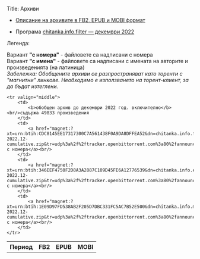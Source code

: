 Title: Архиви

- [Описание на архивите в FB2, EPUB и MOBI формат](http://pechkov.chitanka.info/#archives)
<!-- - [За притежателите на четци „Kindle“ — директория за директно сваляне на произведенията във формат MOBI](http://pechkov.chitanka.info/mobi) -->
- Програма [chitanka.info.filter — декември 2022](https://pechkov.chitanka.info/install/chitanka.info.filter-2022.12.zip)

Легенда:

Вариант <b>"с номера"</b> - файловете са надписани с номера<br/>
Вариант <b>"с имена"</b> - файловете са надписани с имената на авторите и произведенията (на латиница)<br/>
<i>Забележка: Обобщените архиви се разпространяват като торенти с "магнитни" линкове. Необходимо е използването на торент-клиент, за да бъдат изтеглени.</i><br/>
<table class="table table-striped">
	<tr>
		<th>Период</th>
		<th>FB2</th>
		<th>EPUB</th>
		<th>MOBI</th>
	</tr>

	<tr valign="middle">
		<td>
			<b>обобщен архив до декември 2022 год. включително</b><br/>съдържа 49833 произведения
		</td>
		<td>
			<a href="magnet:?xt=urn:btih:CDC8145EE17317300C7A561438F0A9DA8DFFEA52&dn=chitanka.info.fb2.num-2022.12-cumulative.zip&tr=udp%3a%2f%2ftracker.openbittorrent.com%3a80%2fannounce&tr=udp%3a%2f%2ftracker.opentrackr.org%3a1337%2fannounce">FB2 с номера</a><br/>
		</td>
		<td>
			<a href="magnet:?xt=urn:btih:346EEF4750F2D8A3A2887C109D45FE6A12776539&dn=chitanka.info.epub.num-2022.12-cumulative.zip&tr=udp%3a%2f%2ftracker.openbittorrent.com%3a80%2fannounce&tr=udp%3a%2f%2ftracker.opentrackr.org%3a1337%2fannounce">EPUB с номера</a><br/>
		</td>
		<td>
			<a href="magnet:?xt=urn:btih:1E09D97FD538AB2F205D7DBC331FC5AC7B52E500&dn=chitanka.info.mobi.num-2022.12-cumulative.zip&tr=udp%3a%2f%2ftracker.openbittorrent.com%3a80%2fannounce&tr=udp%3a%2f%2ftracker.opentrackr.org%3a1337%2fannounce">MOBI с номера</a><br/>
		</td>
	</tr>

</table>
<br/>
